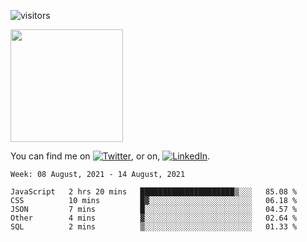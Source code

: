 ![visitors](https://visitor-badge.glitch.me/badge?page_id=page.id)

<img height="180em" src="https://github-readme-stats.vercel.app/api?username=alihernandez&show_icons=true&hide_border=true&&count_private=true&include_all_commits=true" />

<!-- Actual text -->

You can find me on [![Twitter][1.2]][1], or on, [![LinkedIn][2.2]][2].

<!-- Icons -->

[1.2]: http://i.imgur.com/wWzX9uB.png (twitter icon without padding)
[2.2]: https://raw.githubusercontent.com/MartinHeinz/MartinHeinz/master/linkedin-3-16.png (LinkedIn icon without padding)

<!-- Links to your social media accounts -->

[1]: https://twitter.com/phantomramen
[2]: https://www.linkedin.com/in/ali-hernandez-96b1b71a9/

<!--START_SECTION:waka-->
```text
Week: 08 August, 2021 - 14 August, 2021

JavaScript   2 hrs 20 mins   █████████████████████▒░░░   85.08 % 
CSS          10 mins         █▓░░░░░░░░░░░░░░░░░░░░░░░   06.18 % 
JSON         7 mins          █░░░░░░░░░░░░░░░░░░░░░░░░   04.57 % 
Other        4 mins          ▓░░░░░░░░░░░░░░░░░░░░░░░░   02.64 % 
SQL          2 mins          ▒░░░░░░░░░░░░░░░░░░░░░░░░   01.33 % 
```
<!--END_SECTION:waka-->
